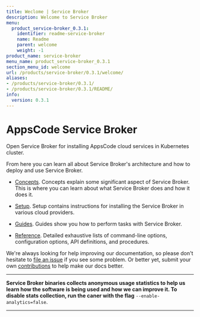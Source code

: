 ```yaml
---
title: Weclome | Service Broker
description: Welcome to Service Broker
menu:
  product_service-broker_0.3.1:
    identifier: readme-service-broker
    name: Readme
    parent: welcome
    weight: -1
product_name: service-broker
menu_name: product_service-broker_0.3.1
section_menu_id: welcome
url: /products/service-broker/0.3.1/welcome/
aliases:
- /products/service-broker/0.3.1/
- /products/service-broker/0.3.1/README/
info:
  version: 0.3.1
---
```


# AppsCode Service Broker
Open Service Broker for installing AppsCode cloud services in Kubernetes cluster.

From here you can learn all about Service Broker's architecture and how to deploy and use Service Broker.

- [Concepts](/products/service-broker/0.3.1/concepts/). Concepts explain some significant aspect of Service Broker. This is where you can learn about what Service Broker does and how it does it.

- [Setup](/products/service-broker/0.3.1/setup/). Setup contains instructions for installing
  the Service Broker in various cloud providers.

- [Guides](/products/service-broker/0.3.1/guides/). Guides show you how to perform tasks with Service Broker.

- [Reference](/products/service-broker/0.3.1/reference/). Detailed exhaustive lists of
command-line options, configuration options, API definitions, and procedures.

We're always looking for help improving our documentation, so please don't hesitate to [file an issue](https://github.com/appscode/service-broker/issues/new) if you see some problem. Or better yet, submit your own [contributions](/products/service-broker/0.3.1/CONTRIBUTING) to help
make our docs better.

---

**Service Broker binaries collects anonymous usage statistics to help us learn how the software is being used and how we can improve it. To disable stats collection, run the caner with the flag** `--enable-analytics=false`.

---
